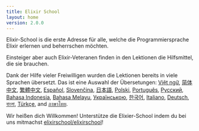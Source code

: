 ```yaml
---
title: Elixir School
layout: home
version: 2.0.0
---
```


Elixir-School is die erste Adresse für alle, welche die Programmiersprache Elixir erlernen und beherrschen möchten.

Einsteiger aber auch Elixir-Veteranen finden in den Lektionen die Hilfsmittel, die sie brauchen.

Dank der Hilfe vieler Freiwilligen wurden die Lektionen bereits in viele Sprachen übersetzt. Das ist eine Auswahl der Übersetungen: [Việt ngữ][vi], [简体中文][zh-hans], [繁體中文][zh-hant], [Español][es], [Slovenčina][sk], [日本語][ja], [Polski][pl], [Português][pt], [Русский][ru], [Bahasa Indonesia][id], [Bahasa Melayu][ms], [Українською][uk], [한국어][ko], [Italiano][it], [Deutsch][de], [বাংলা][bn], [Türkçe][tr], and [ภาษาไทย][th].

Wir heißen dich Willkommen! Unterstütze die Elixier-School indem du bei uns mitmachst [elixirschool/elixirschool](https://github.com/elixirschool/elixirschool)!

  [es]: /es/
  [it]: /it/
  [ja]: /ja/
  [ko]: /ko/
  [pl]: /pl/
  [pt]: /pt/
  [ru]: /ru/
  [sk]: /sk/
  [vi]: /vi/
  [id]: /id/
  [ms]: /ms/
  [uk]: /uk/
  [de]: /de/
  [bn]: /bn/
  [tr]: /tr/
  [th]: /th/
  [zh-hans]: /zh-hans/
  [zh-hant]: /zh-hant/
